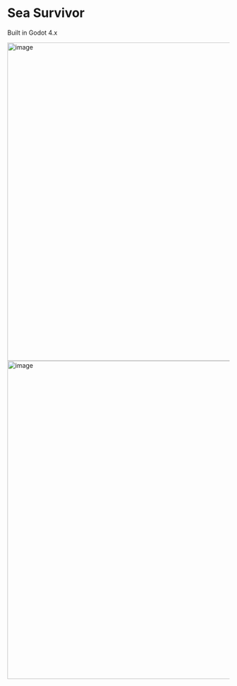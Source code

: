 # Sea Survivor

Built in Godot 4.x

<img width="1280" height="720" alt="image" src="https://github.com/user-attachments/assets/371ef517-65e0-495f-8e5b-39c2f010cd7d" />

<img width="1280" height="720" alt="image" src="https://github.com/user-attachments/assets/71dc144c-0316-404e-a89f-8387688df26f" />
